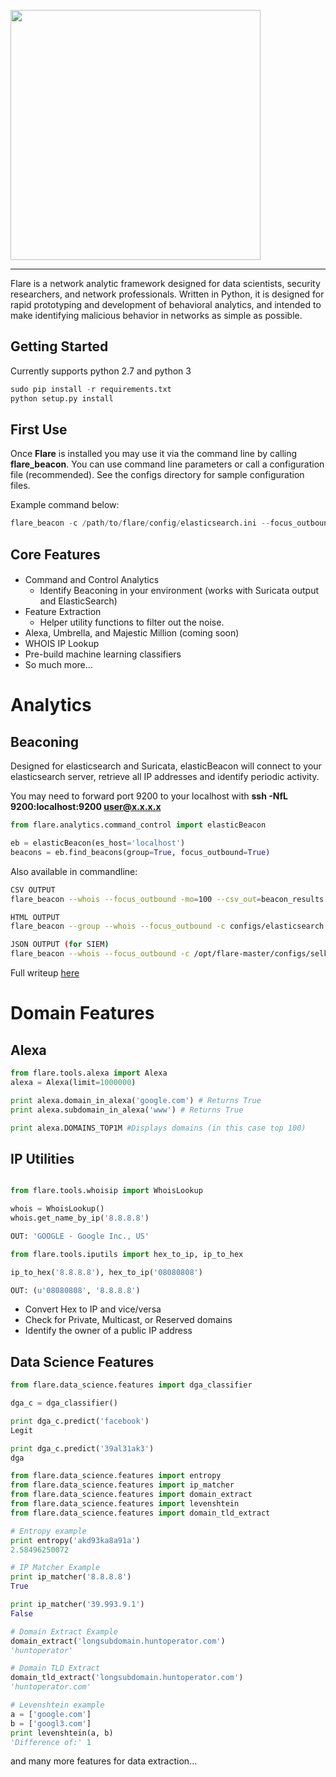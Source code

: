 
<p align="center" style="width:400px"><img src="https://github.com/austin-taylor/flare/blob/master/docs/source/logo.png" style="width:400px"></p>

---

Flare is a network analytic framework designed for data scientists, security researchers, and network professionals. Written in Python, it is designed for rapid prototyping and development of behavioral analytics, and intended to make identifying malicious behavior in networks as simple as possible.

Getting Started
---------------

Currently supports python 2.7 and python 3

```python
sudo pip install -r requirements.txt
python setup.py install
```

First Use
------------

Once **Flare** is installed you may use it via the command line by calling **flare_beacon**. You can use command line parameters or call a configuration file (recommended). See the configs directory for sample configuration files.

Example command below:

```python
flare_beacon -c /path/to/flare/config/elasticsearch.ini --focus_outbound --whois flare_beacon -json /tmp/flare.json
```

Core Features
-------------
####
*   Command and Control Analytics
    *   Identify Beaconing in your environment (works with Suricata output and ElasticSearch)
*   Feature Extraction
    *   Helper utility functions to filter out the noise.
*   Alexa, Umbrella, and Majestic Million (coming soon)
*   WHOIS IP Lookup
*   Pre-build machine learning classifiers
*   So much more...


Analytics
=========

Beaconing
---------
Designed for elasticsearch and Suricata, elasticBeacon will connect to your elasticsearch server, retrieve all IP addresses and identify periodic activity.

You may need to forward port 9200 to your localhost with **ssh -NfL 9200:localhost:9200 user@x.x.x.x**

```python
from flare.analytics.command_control import elasticBeacon

eb = elasticBeacon(es_host='localhost')
beacons = eb.find_beacons(group=True, focus_outbound=True)
```

Also available in commandline:

```bash
CSV OUTPUT
flare_beacon --whois --focus_outbound -mo=100 --csv_out=beacon_results.csv

HTML OUTPUT
flare_beacon --group --whois --focus_outbound -c configs/elasticsearch.ini -html beacons.html

JSON OUTPUT (for SIEM)
flare_beacon --whois --focus_outbound -c /opt/flare-master/configs/selks4.ini -json beacon.json -v

```

Full writeup [here](http://www.austintaylor.io/detect/beaconing/intrusion/detection/system/command/control/flare/elastic/stack/2017/06/10/detect-beaconing-with-flare-elasticsearch-and-intrusion-detection-systems/)

Domain Features
===============


Alexa
-----
```python
from flare.tools.alexa import Alexa
alexa = Alexa(limit=1000000)

print alexa.domain_in_alexa('google.com') # Returns True
print alexa.subdomain_in_alexa('www') # Returns True

print alexa.DOMAINS_TOP1M #Displays domains (in this case top 100)
```

IP Utilities
------------
```python

from flare.tools.whoisip import WhoisLookup

whois = WhoisLookup()
whois.get_name_by_ip('8.8.8.8')

OUT: 'GOOGLE - Google Inc., US'

from flare.tools.iputils import hex_to_ip, ip_to_hex

ip_to_hex('8.8.8.8'), hex_to_ip('08080808')

OUT: (u'08080808', '8.8.8.8')

```
*   Convert Hex to IP and vice/versa
*   Check for Private, Multicast, or Reserved domains
*   Identify the owner of a public IP address

Data Science Features
---------------------
```python
from flare.data_science.features import dga_classifier

dga_c = dga_classifier()

print dga_c.predict('facebook')
Legit

print dga_c.predict('39al31ak3')
dga
```


```python
from flare.data_science.features import entropy
from flare.data_science.features import ip_matcher
from flare.data_science.features import domain_extract
from flare.data_science.features import levenshtein
from flare.data_science.features import domain_tld_extract

# Entropy example
print entropy('akd93ka8a91a')
2.58496250072

# IP Matcher Example
print ip_matcher('8.8.8.8')
True

print ip_matcher('39.993.9.1')
False

# Domain Extract Example
domain_extract('longsubdomain.huntoperator.com')
'huntoperator'

# Domain TLD Extract
domain_tld_extract('longsubdomain.huntoperator.com')
'huntoperator.com'

# Levenshtein example
a = ['google.com']
b = ['googl3.com']
print levenshtein(a, b)
'Difference of:' 1

```

and many more features for data extraction...
